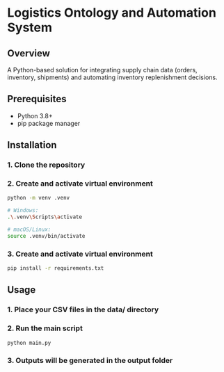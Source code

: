 # Logistics Ontology and Automation System

## Overview

A Python-based solution for integrating supply chain data (orders, inventory, shipments) and automating inventory replenishment decisions.

## Prerequisites

- Python 3.8+
- pip package manager

## Installation

### 1. Clone the repository

### 2. Create and activate virtual environment

```bash
python -m venv .venv

# Windows:
.\.venv\Scripts\activate

# macOS/Linux:
source .venv/bin/activate
```

### 3. Create and activate virtual environment

```bash
pip install -r requirements.txt
```

## Usage

### 1. Place your CSV files in the data/ directory

### 2. Run the main script

```bash
python main.py
```

### 3. Outputs will be generated in the output folder
